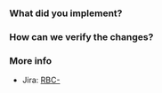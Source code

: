 <!-- Comments will not displayed in the body. -->

### What did you implement?

<!--
- [ ] unit tests
-->

### How can we verify the changes?

<!--Locally-->

### More info

- Jira: [RBC-](https://productdock.atlassian.net/browse/RBN-<pr-number>) <!-- include your PR number -->
